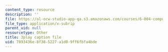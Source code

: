 ```yaml
---
content_type: resource
description: ''
file: https://ol-ocw-studio-app-qa.s3.amazonaws.com/courses/6-004-computation-structures-spring-2017/7893436e8f385227a1d09ff6fbfa4bde_5mJd--JCwBI.vtt
file_type: application/x-subrip
parent_uid: null
resourcetype: Other
title: 3play caption file
uid: 7893436e-8f38-5227-a1d0-9ff6fbfa4bde
---
```

